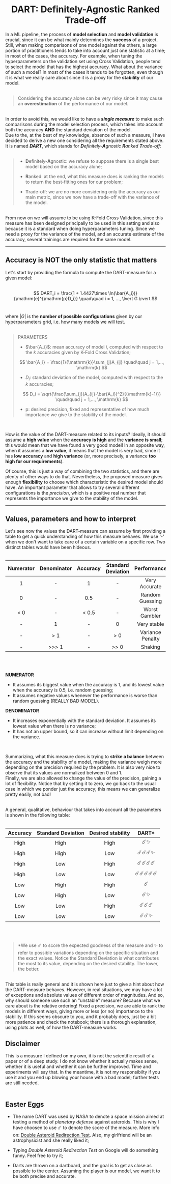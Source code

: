 <h1 style="text-align:center;"> DART: Definitely-Agnostic Ranked Trade-off</h1>

In a ML pipeline, the process of **model selection** and **model validation** is crucial, since it can be what mainly determines the **success** of a project. Still, when making comparisons of one model against the others, a large portion of practitioners tends to take into account just one statistic at a time; in most of the cases, the accuracy. For example, when tuning the hyperparameters on the validation set using Cross Validation, people tend to select the model that has the highest accuracy. What about the variance of such a model? In most of the cases it tends to be forgotten, even though it is what we really care about since it is a proxy for the **stability** of our model.<br>
<br>

> Considering the accuracy alone can be very risky since it may cause an **overestimation** of the performance of our model.

<br>In order to avoid this, we would like to have a ***single measure*** to make such comparisons during the model selection process, which takes into account both the accuracy **AND** the standard deviation of the model.<br>
Due to the, at the best of my knowledge, absence of such a measure, I have decided to derive a new one considering all the requirements stated above. It is named ***DART***, which stands for ***D**efinitely-**A**gnostic **R**anked **T**rade-off*:
<br>
<br>
> - **D**efinitely-**A**gnostic: we refuse to suppose there is a single best model based on the accuracy alone;<br>
> 
> - **R**anked: at the end, what this measure does is ranking the models to return the best-fitting ones for our problem;
> - **T**rade-off: we are no more considering only the accuracy as our main metric, since we now have a trade-off with the variance of the model.

<br>
From now on we will assume to be using K-Fold Cross Validation, since this measure has been designed principally to be used in this setting and also because it is a standard when doing hyperparameters tuning. Since we need a proxy for the variance of the model, and an accurate estimate of the accuracy, several trainings are required for the same model.

---

<h2 style="text-align:left;"> Accuracy is NOT the only statistic that matters </h2>

Let's start by providing the formula to compute the DART-measure for a given model:
<br>
<br>

$$ DART_i = \frac{1 + 1.4427\times \ln(\bar{A_i})}{\mathrm{e}^{\mathrm{p}D_i}} \quad\quad i = 1, ..., \lvert G \rvert $$
<br>

where $\lvert G \rvert$ is the **number of possible configurations** given by our hyperparameters grid, i.e. how many models we will test.
<br>
<br>


> PARAMETERS
> - $\bar{A_i}$: mean accuracy of model *i*, computed with respect to the *k* accuracies given by K-Fold Cross Validation;<br>
> 
> $$ \bar{A_i} = \frac{1}{\mathrm{k}}\sum_{j}A_{ij} \quad\quad j = 1,..., \mathrm{k} $$
>
> - $D_i$: standard deviation of the model, computed with respect to the *k* accuracies;<br>
>
> $$ D_i = \sqrt{\frac{\sum_{j}(A_{ij}-\bar{A_i})^2}{(\mathrm{k}-1)}} \quad\quad j = 1,..., \mathrm{k} $$
>
> - p: desired precision, fixed and representative of how much importance we give to the stability of the model.

<br>

How is the value of the DART-measure related to its inputs? Ideally, it should assume a **high value** when the **accuracy is high** and the **variance is small**; this would mean that we have found a very good model! In an opposite way, when it assumes a **low value**, it means that the model is very bad, since it has **low accuracy** and **high variance** (or, more precisely, a variance **too high for our requirements**). 



Of course, this is just a way of combining the two statistics, and there are plenty of other ways to do that. Nevertheless, the proposed measure gives enough **flexibility** to choose which characteristic the desired model should have. An important parameter that allows to try several different configurations is the *precision*, which is a positive real number that represents the importance we give to the stability of the model. 

---

<h2 style="text-align:left;"> Values, parameters and how to interpret </h2>

Let's see now the values the DART-measure can assume by first providing a table to get a quick understanding of how this measure behaves. We use '-' when we don't want to take care of a certain variable on a specific row. Two distinct tables would have been hideous.
<br>
<br>

<div align = "center">

|Numerator        |Denominator        |Accuracy       |Standard Deviation |Performance     |
|:---------------:|:-----------------:|:-------------:|:-----------------:|:--------------:|
|1                |-                  |1              |-                  |Very Accurate   |
|0                |-                  |0.5            |-                  |Random Guessing |
|< 0              |-                  |< 0.5          |-                  |Worst Gambler   |
|-                |1                  |-              |0                  |Very stable     |
|-                |> 1                |-              |> 0                |Variance Penalty|
|-                |>>> 1              |-              |>> 0               |Shaking         |
  
</div>

<br>
<br>

**NUMERATOR**
- It assumes its biggest value when the accuracy is 1, and its lowest value when the accuracy is 0.5, i.e. random guessing;
- It assumes negative values whenever the performance is worse than random guessing (REALLY BAD MODEL).

**DENOMINATOR**
- It increases exponentially with the standard deviation. It assumes its lowest value when there is no variance;
- It has not an upper bound, so it can increase without limit depending on the variance.
<br>

Summarizing, what this measure does is trying to **strike a balance** between the accuracy and the stability of a model, making the variance weigh more depending on the precision required by the problem. It is also very nice to observe that its values are normalized between 0 and 1. <br>
Finally, we are also allowed to change the value of the precision, gaining a lot of flexibility. Notice that by setting it to zero, we go back to the usual case in which we ponder just the accuracy; this means we can generalize pretty easily, not bad!
<br>
<br>

A general, qualitative, behaviour that takes into account all the parameters is shown in the following table:
<br>
<br>
<div align = "center">

| Accuracy        | Standard Deviation | Desired stability | DART*        |
|:---------------:|:------------------:|:-----------------:|:------------:|
| High            | High               | High              | ☄️✨        | 
| High            | High               | Low               | ☄️☄️☄️✨   |
| High            | Low                | High              | ☄️☄️☄️☄️   |
| High            | Low                | Low               | ☄️☄️☄️☄️☄️ |
| Low             | High               | High              | ☄️           |
| Low             | High               | Low               | ☄️✨        |
| Low             | Low                | High              | ☄️☄️☄️      |
| Low             | Low                | Low               | ☄️☄️✨      |

</div>
<br>
<br>

> *We use ☄️ to score the expected goodness of the measure and ✨ to refer to possible variations depending on the specific situation and the exact values.
Notice the Standard Deviation is what contributes the most to its value, depending on the desired stability. The lower, the better.

<br>
This table is really general and it is shown here just to give a hint about how the DART-measure behaves. However, in real situations, we may have a lot of exceptions and absolute values of different order of magnitudes. And so, why should someone use such an "unstable" measure? Because what we care about is the relative ordering! Fixed a precision, we are able to rank the models in different ways, giving more or less (or no) importance to the stability. If this seems obscure to you, and it probably does, just be a bit more patience and check the notebook; there is a thorough explanation, using plots as well, of how the DART-measure works.


## Disclaimer
This is a measure I defined on my own, it is not the scientific result of a paper or of a deep study. I do not know whether it actually makes sense, whether it is useful and whether it can be further improved. Time and experiments will say that. In the meantime, it is not my responsibilty if you use it and you end up blowing your house with a bad model; further tests are still needed.
<br>
<br>

## Easter Eggs
- The name DART was used by NASA to denote a space mission aimed at testing a method of *planetary defense* against asteroids. This is why I have choosen to use ☄️ to denote the score of the measure. More info on: [Double Asteroid Redirection Test](https://wikipedia.org/wiki/Double_Asteroid_Redirection_Test). Also, my girlfriend will be an astrophysicist and she really liked it; <br>

- Typing *Double Asteroid Redirection Test* on Google will do something funny. Feel free to try it;
- Darts are thrown on a dartboard, and the goal is to get as close as possible to the center. Assuming the player is our model, we want it to be both precise and accurate.
